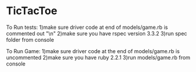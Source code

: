 # TicTacToe


To Run tests:
1)make sure driver code at end of models/game.rb is commented out "\n"
2)make sure you have rspec version 3.3.2
3)run spec folder from console

To Run Game:
1)make sure driver code at the end of models/game.rb is uncommented
2)make sure you have ruby 2.2.1
3)run models/game.rb from console
